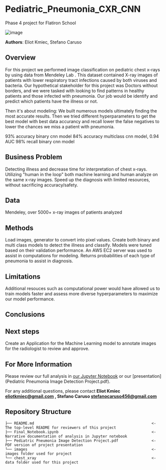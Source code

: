 # Pediatric_Pneumonia_CXR_CNN
Phase 4 project for Flatiron School


![image](https://user-images.githubusercontent.com/73248688/206806614-86c8071c-2cd3-4b91-a4ae-f57e2a6b211e.png)

**Authors**: Eliot Kmiec, Stefano Caruso

## Overview

For this project we performed image classification on pediatric chest x-rays by using data from Mendeley Lab . This dataset contained X-ray images of patients with lower respiratory tract infections caused by both viruses and bacteria. Our hypothetical stakeholder for this project was Doctors without borders, and we were tasked with looking to find patterns in healthy patients and those infected with pneumonia. Our job would be identify and predict which patients have the illness or not. 

Then it's about modeling: We built numerous models ultimately finding the most accurate results. Then we tried different hyperparameters to get the best model with best data accurancy and recall lower the false negatives to lower the chances we miss a patient with pneumonia.

93% accuracy binary cnn model
84% accuracy multiclass cnn model, 0.94 AUC
98% recall binary cnn model 




## Business Problem

Detecting illness and decrease time for interpretation of chest x-rays. Utilizing "human in the loop" both machine learning and human analyze on the same x-ray images. Speed up the diagnosis with limited resources, without sacrificing accuracy/safety. 


## Data

Mendeley, over 5000+ x-ray images of patients analyzed 




## Methods

Load images, generator to convert into pixel values. Create both binary and multi class models to detect the illness and classify. Models were tuned based on their validation performance. An AWS EC2 server was used to assist in computations for modeling. Returns probabilities of each type of pneumonia to assist in diagnosis. 




## Limitations

Additional resouces such as computational power would have allowed us to train models faster and assess more diverse hyperparameters to maximize our model performance. 


## Conclusions




## Next steps

Create an Application for the Machine Learning model to annotate images for the radiologist to review and approve.


## For More Information

Please review our full analysis in [our Jupyter Notebook](Final_Notebook.ipynb) or our [presentation](Pediatric Pneumonia Image Detection Project.pdf).

For any additional questions, please contact **Eliot Kmiec eliotkmiec@gmail.com , Stefano Caruso stefanocaruso456@gmail.com**

## Repository Structure

```
├── README.md                                                     <- The top-level README for reviewers of this project
├── Final_Notebook.ipynb                                          <- Narrative documentation of analysis in Jupyter notebook
├── Pediatric Pneumonia Image Detection Project.pdf               <- PDF version of project presentation
└── images                                                        <- images folder used for project
└── chest_xray                                                    <- data folder used for this project
```
